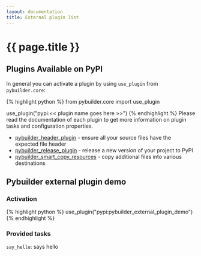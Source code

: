 ```yaml
---
layout: documentation
title: External plugin list
---
```


# {{ page.title }}

## Plugins Available on PyPI

In general you can activate a plugin by using `use_plugin` from `pybuilder.core`:

{% highlight python %}
from pybuilder.core import use_plugin

use_plugin("pypi:<< plugin name goes here >>")
{% endhighlight %}
Please read the documentation of each plugin to get more information on plugin tasks and configuration properties.

* [pybuilder_header_plugin](https://github.com/aelgru/pybuilder_header_plugin) - ensure all your source files have the expected file header
* [pybuilder_release_plugin](https://github.com/aelgru/pybuilder_release_plugin) - release a new version of your project to PyPI
* [pybuilder_smart_copy_resources](https://github.com/margru/pybuilder-smart-copy-resources) - copy additional files into various destinations

## Pybuilder external plugin demo

### Activation
{% highlight python %}
use_plugin("pypi:pybuilder_external_plugin_demo")
{% endhighlight %}

### Provided tasks
`say_hello`: says hello

